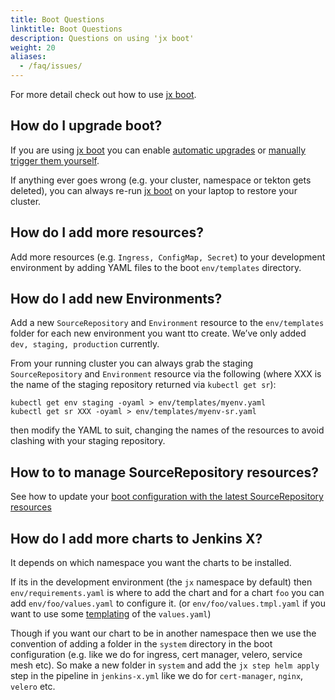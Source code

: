 ```yaml
---
title: Boot Questions
linktitle: Boot Questions
description: Questions on using 'jx boot'
weight: 20
aliases:
  - /faq/issues/ 
---
```


For more detail check out how to use [jx boot](/docs/getting-started/setup/boot/).

## How do I upgrade boot?

If you are using [jx boot](/docs/getting-started/setup/boot/) you can enable [automatic upgrades](/docs/getting-started/setup/boot/#auto-upgrades) or [manually trigger them yourself](/docs/getting-started/setup/boot/#manual-upgrades).

If anything ever goes wrong (e.g. your cluster, namespace or tekton gets deleted), you can always re-run [jx boot](/docs/getting-started/setup/boot/) on your laptop to restore your cluster.


## How do I add more resources?

Add more resources (e.g. `Ingress, ConfigMap, Secret`) to your development environment by adding YAML files to the boot `env/templates` directory.

## How do I add new Environments?

Add a new `SourceRepository` and `Environment` resource to the `env/templates` folder for each new environment you want tto create. We’ve only added `dev, staging, production` currently.

From your running cluster you can always grab the staging `SourceRepository` and `Environment` resource via the following (where XXX is the name of the staging repository returned via `kubectl get sr`): 

``` 
kubectl get env staging -oyaml > env/templates/myenv.yaml
kubectl get sr XXX -oyaml > env/templates/myenv-sr.yaml
```                 

then modify the YAML to suit, changing the names of the resources to avoid clashing with your staging repository.

## How to to manage SourceRepository resources?

See how to update your [boot configuration with the latest SourceRepository resources](/docs/getting-started/setup/boot/how-it-works/#source-repositories)

## How do I add more charts to Jenkins X?

It depends on which namespace you want the charts to be installed.

If its in the development environment (the `jx` namespace by default) then `env/requirements.yaml` is where to add the chart and for a chart `foo` you can add `env/foo/values.yaml` to configure it. (or `env/foo/values.tmpl.yaml` if you want to use some [templating](docs/getting-started/setup/boot/how-it-works/#improvements-to-values-yaml) of the `values.yaml`)
 

Though if you want our chart to be in another namespace then we use the convention of adding a folder in the `system` directory in the boot configuration (e.g. like we do for ingress, cert manager, velero, service mesh etc). So make a new folder in `system` and add the `jx step helm apply` step in the pipeline in `jenkins-x.yml` like we do for `cert-manager`, `nginx`, `velero` etc.


